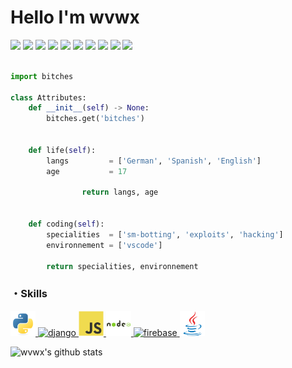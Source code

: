 # Hello I'm wvwx

[![](https://img.shields.io/badge/-.gg/zum-%23181717?style=flat-square&logo=discord)](https://discord.gg/zum)
[![](https://img.shields.io/badge/-.gg/zum-%23181717?style=flat-square&logo=discord)](https://discord.gg/zum)
[![](https://img.shields.io/badge/-.gg/zum-%23181717?style=flat-square&logo=discord)](https://discord.gg/zum)
[![](https://img.shields.io/badge/-.gg/zum-%23181717?style=flat-square&logo=discord)](https://discord.gg/zum)
[![](https://img.shields.io/badge/-.gg/zum-%23181717?style=flat-square&logo=discord)](https://discord.gg/zum)
[![](https://img.shields.io/badge/-.gg/zum-%23181717?style=flat-square&logo=discord)](https://discord.gg/zum)
[![](https://img.shields.io/badge/-.gg/zum-%23181717?style=flat-square&logo=discord)](https://discord.gg/zum)
[![](https://img.shields.io/badge/-.gg/zum-%23181717?style=flat-square&logo=discord)](https://discord.gg/zum)
[![](https://img.shields.io/badge/-.gg/zum-%23181717?style=flat-square&logo=discord)](https://discord.gg/zum)
[![](https://img.shields.io/badge/-.gg/zum-%23181717?style=flat-square&logo=discord)](https://discord.gg/zum)

```python

import bitches

class Attributes:
	def __init__(self) -> None:
		bitches.get('bitches')


	def life(self):
		langs         = ['German', 'Spanish', 'English']
		age           = 17
		
                return langs, age
		 

	def coding(self):
		specialities  = ['sm-botting', 'exploits', 'hacking']
		environnement = ['vscode']
		
		return specialities, environnement
```

### ・Skills

<a href="https://www.python.org" target="_blank" rel="noreferrer"> <img src="https://raw.githubusercontent.com/devicons/devicon/master/icons/python/python-original.svg" alt="python" width="40" height="40"/> </a>
<a href="https://www.djangoproject.com/" target="_blank" rel="noreferrer"> <img src="https://cdn.worldvectorlogo.com/logos/django.svg" alt="django" width="40" height="40"/> </a> 
<a href="https://developer.mozilla.org/en-US/docs/Web/JavaScript" target="_blank" rel="noreferrer"> <img src="https://raw.githubusercontent.com/devicons/devicon/master/icons/javascript/javascript-original.svg" alt="javascript" width="40" height="40"/> </a>
 <a href="https://nodejs.org" target="_blank" rel="noreferrer"> <img src="https://raw.githubusercontent.com/devicons/devicon/master/icons/nodejs/nodejs-original-wordmark.svg" alt="nodejs" width="40" height="40"/> </a>
<a href="https://firebase.google.com/" target="_blank" rel="noreferrer"> <img src="https://www.vectorlogo.zone/logos/firebase/firebase-icon.svg" alt="firebase" width="40" height="40"/> </a> 
<a href="https://www.java.com" target="_blank" rel="noreferrer"> <img src="https://raw.githubusercontent.com/devicons/devicon/master/icons/java/java-original.svg" alt="java" width="40" height="40"/> </a>  

![wvwx's github stats](https://github-readme-stats.vercel.app/api?username=wvwx&show_icons=true&theme=dracula)
